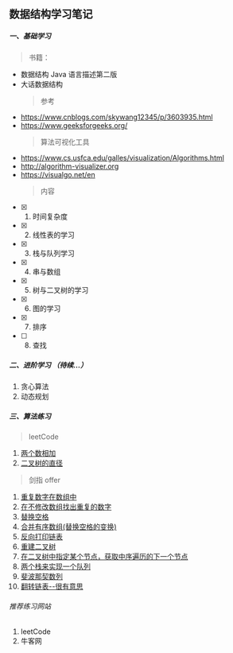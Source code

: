 ## 数据结构学习笔记

##### 一、基础学习

> 书籍：

- 数据结构 Java 语言描述第二版
- 大话数据结构
  > 参考
- https://www.cnblogs.com/skywang12345/p/3603935.html
- https://www.geeksforgeeks.org/
  > 算法可视化工具
- https://www.cs.usfca.edu/galles/visualization/Algorithms.html
- http://algorithm-visualizer.org
- https://visualgo.net/en
  > 内容
- [x] 1. 时间复杂度
- [x] 2. 线性表的学习
- [x] 3. 栈与队列学习
- [x] 4. 串与数组
- [x] 5. 树与二叉树的学习
- [x] 6. 图的学习
- [x] 7. 排序
- [ ] 8. 查找

##### 二、进阶学习 （待续...）

1. 贪心算法
2. 动态规划

##### 三、算法练习

> leetCode

1. [两个数相加](src/main/java/org/hdj/AlgorithmPractice/LeetCode/algorith/TwoSum.java)
2. [二叉树的直径](src/main/java/org/hdj/AlgorithmPractice/LeetCode/algorith/BrinaryTree_543.java)

> 剑指 offer

1. [重复数字在数组中](./src/main/java/org/hdj/AlgorithmPractice/SwordOffer/DuplicationInArray.java)
2. [在不修改数组找出重复的数字](./src/main/java/org/hdj/AlgorithmPractice/SwordOffer/DuplicationInArrayNotEdit.java)
3. [替换空格](./src/main/java/org/hdj/AlgorithmPractice/SwordOffer/ReplaceBlank.java)
4. [合并有序数组(替换空格的变换)](./src/main/java/org/hdj/AlgorithmPractice/SwordOffer/MergeSortArray.java)
5. [反向打印链表](./src/main/java/org/hdj/AlgorithmPractice/SwordOffer/PrintListInRevesedOrder.java)
6. [重建二叉树](./src/main/java/org/hdj/AlgorithmPractice/SwordOffer/CreateBinaryTreeByOrder.java)
7. [在二叉树中指定某个节点，获取中序遍历的下一个节点](./src/main/java/org/hdj/AlgorithmPractice/SwordOffer/GetNextNodeInOrder.java)
8. [两个栈来实现一个队列](./src/main/java/org/hdj/AlgorithmPractice/SwordOffer/TwoStackMockQueue.java)
9. [斐波那契数列](./src/main/java/org/hdj/AlgorithmPractice/SwordOffer/Fibonacci.java)
10. [翻转链表--很有意思](./src/main/java/org/hdj/AlgorithmPractice/SwordOffer/ReversePrint_06.java)


###### 推荐练习网站

1. leetCode
3. 牛客网
